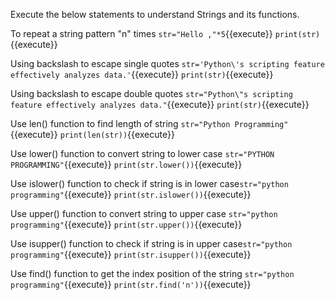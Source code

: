 Execute the below statements to understand Strings and its functions.

 To repeat a string pattern "n" times `str="Hello ,"*5`{{execute}}
 `print(str)`{{execute}}

 Using backslash to escape single quotes `str='Python\'s scripting feature effectively analyzes data.'`{{execute}}
 `print(str)`{{execute}}

 Using backslash to escape double quotes `str="Python\"s scripting feature effectively analyzes data."`{{execute}}
 `print(str)`{{execute}}

 Use len() function to find length of string `str="Python Programming"`{{execute}}
 `print(len(str))`{{execute}}

 Use lower() function to convert string to lower case `str="PYTHON PROGRAMMING"`{{execute}}
 `print(str.lower())`{{execute}}

 Use islower() function to check if string is in lower case`str="python programming"`{{execute}}
 `print(str.islower())`{{execute}}

 Use upper() function to convert string to upper case `str="python programming"`{{execute}}
 `print(str.upper())`{{execute}}

 Use isupper() function to check if string is in upper case`str="python programming"`{{execute}}
 `print(str.isupper())`{{execute}}

 Use find() function to get the index position of the string `str="python programming"`{{execute}}
 `print(str.find('n'))`{{execute}}


